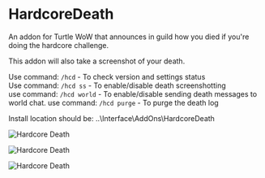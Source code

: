 # HardcoreDeath
An addon for Turtle WoW that announces in guild how you died if you're doing the hardcore challenge.

This addon will also take a screenshot of your death.

Use command: `/hcd` - To check version and settings status  
Use command: `/hcd ss` - To enable/disable death screenshotting  
use command: `/hcd world` - To enable/disable sending death messages to world chat.
use command: `/hcd purge` - To purge the death log

Install location should be: ..\Interface\AddOns\HardcoreDeath

![Hardcore Death](https://github.com/Lexiebean/Hardcore-Death/raw/main/Preview.png)

![Hardcore Death](https://github.com/Lexiebean/Hardcore-Death/raw/main/DeathMessage.png)

![Hardcore Death](https://github.com/Lexiebean/Hardcore-Death/raw/main/DeathLog.png)
